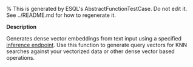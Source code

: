 % This is generated by ESQL's AbstractFunctionTestCase. Do not edit it. See ../README.md for how to regenerate it.

**Description**

Generates dense vector embeddings from text input using a specified [inference endpoint](docs-content://explore-analyze/elastic-inference/inference-api.md). Use this function to generate query vectors for KNN searches against your vectorized data or other dense vector based operations.

